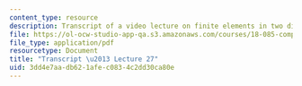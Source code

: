 ```yaml
---
content_type: resource
description: Transcript of a video lecture on finite elements in two dimensions.
file: https://ol-ocw-studio-app-qa.s3.amazonaws.com/courses/18-085-computational-science-and-engineering-i-fall-2008/3dd4e7aadb621afec0834c2dd30ca80e_18-085F08-L27.pdf
file_type: application/pdf
resourcetype: Document
title: "Transcript \u2013 Lecture 27"
uid: 3dd4e7aa-db62-1afe-c083-4c2dd30ca80e
---
```

